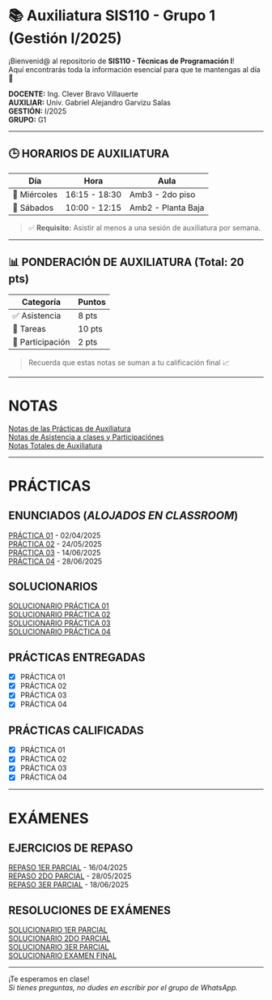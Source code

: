 # 📚 Auxiliatura SIS110 - Grupo 1 (Gestión I/2025)

¡Bienvenid@ al repositorio de **SIS110 - Técnicas de Programación I**!  
Aquí encontrarás toda la información esencial para que te mantengas al día 📌

**DOCENTE:** Ing. Clever Bravo Villauerte  
**AUXILIAR:** Univ. Gabriel Alejandro Garvizu Salas  
**GESTIÓN:** I/2025  
**GRUPO:** G1  

---

## 🕒 HORARIOS DE AUXILIATURA

| Día       | Hora             | Aula               |
|-----------|------------------|--------------------|
| 🧠 Miércoles | 16:15 - 18:30     | Amb3 - 2do piso     |
| 🧠 Sábados   | 10:00 - 12:15     | Amb2 - Planta Baja  |

> ✅ **Requisito:** Asistir al menos a una sesión de auxiliatura por semana.

---

## 📊 PONDERACIÓN DE AUXILIATURA (Total: 20 pts)

| Categoría      | Puntos |
|----------------|--------|
| ✅ Asistencia   | 8 pts  |
| 📝 Tareas       | 10 pts |
| 💬 Participación | 2 pts  |

> Recuerda que estas notas se suman a tu calificación final 📈

---

# NOTAS
[Notas de las Prácticas de Auxiliatura](/0_EXTRAS/Notas/Practicas/README.md)  
[Notas de Asistencia a clases y Participaciónes](/0_EXTRAS/Notas/Asistencias_Participacion/README.md)  
[Notas Totales de Auxiliatura](/0_EXTRAS/Notas/Total/README.md)  

---

# PRÁCTICAS
## ENUNCIADOS (_ALOJADOS EN CLASSROOM_) 
[PRÁCTICA 01](https://classroom.google.com/u/0/c/NzYyNTAyMjY5NDM1/m/NzUzMDgzODIyODg1/details) - 02/04/2025  
[PRÁCTICA 02](https://classroom.google.com/u/0/c/NzYyNTAyMjY5NDM1/a/Nzc4NzgzOTIzODg0/details) - 24/05/2025  
[PRÁCTICA 03](https://classroom.google.com/u/0/c/NzYyNTAyMjY5NDM1/m/Njk5OTQ5MTc5OTM4/details) - 14/06/2025  
[PRÁCTICA 04](https://classroom.google.com/u/0/c/NzYyNTAyMjY5NDM1/a/Nzg4MjUyODQ3NTY0/details) - 28/06/2025  

## SOLUCIONARIOS
[SOLUCIONARIO PRÁCTICA 01](/0_EXTRAS/Solucionarios/P_1/README.md)  
[SOLUCIONARIO PRÁCTICA 02](/0_EXTRAS/Solucionarios/P_2/)  
[SOLUCIONARIO PRÁCTICA 03](/0_EXTRAS/Solucionarios/P_3/)  
[SOLUCIONARIO PRÁCTICA 04](/0_EXTRAS/Solucionarios/P_4/)  

## PRÁCTICAS ENTREGADAS
- [x] PRÁCTICA 01
- [x] PRÁCTICA 02
- [x] PRÁCTICA 03
- [x] PRÁCTICA 04

## PRÁCTICAS CALIFICADAS
- [x] PRÁCTICA 01
- [x] PRÁCTICA 02
- [x] PRÁCTICA 03
- [x] PRÁCTICA 04

---

# EXÁMENES
## EJERCICIOS DE REPASO
[REPASO 1ER PARCIAL](https://classroom.google.com/u/0/c/NzYyNTAyMjY5NDM1/m/Njk5MDE5NjQzOTUw/details) - 16/04/2025  
[REPASO 2DO PARCIAL](https://classroom.google.com/u/0/c/NzYyNTAyMjY5NDM1/m/Njk5Nzg4NzAxMjA5/details) - 28/05/2025  
[REPASO 3ER PARCIAL](/Repaso%20Parciales/Repaso%203er%20Parcial) - 18/06/2025  

## RESOLUCIONES DE EXÁMENES
[SOLUCIONARIO 1ER PARCIAL](/0_EXTRAS/Resolucion%20de%20Examenes/1er%20Parcial/)  
[SOLUCIONARIO 2DO PARCIAL](/0_EXTRAS/Resolucion%20de%20Examenes/2do%20Parcial/)  
[SOLUCIONARIO 3ER PARCIAL](/0_EXTRAS/Resolucion%20de%20Examenes/3er%20Parcial/)  
[SOLUCIONARIO EXAMEN FINAL](/0_EXTRAS/Resolucion%20de%20Examenes/Examen%20Final/)  

---

¡Te esperamos en clase!  
_Si tienes preguntas, no dudes en escribir por el grupo de WhatsApp._
